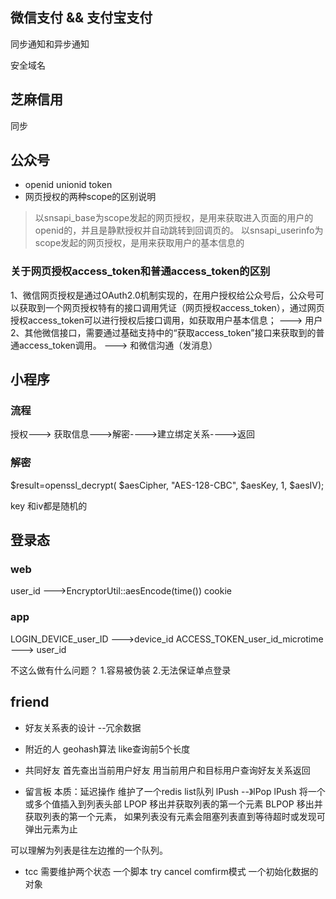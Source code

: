 ## 微信支付 && 支付宝支付
同步通知和异步通知

安全域名


## 芝麻信用
同步


## 公众号
* openid  unionid token 
* 网页授权的两种scope的区别说明
> 以snsapi_base为scope发起的网页授权，是用来获取进入页面的用户的openid的，并且是静默授权并自动跳转到回调页的。
> 以snsapi_userinfo为scope发起的网页授权，是用来获取用户的基本信息的

### 关于网页授权access_token和普通access_token的区别

1、微信网页授权是通过OAuth2.0机制实现的，在用户授权给公众号后，公众号可以获取到一个网页授权特有的接口调用凭证（网页授权access_token），通过网页授权access_token可以进行授权后接口调用，如获取用户基本信息；       ---> 用户
2、其他微信接口，需要通过基础支持中的“获取access_token”接口来获取到的普通access_token调用。 ---> 和微信沟通（发消息）


## 小程序

### 流程
授权---> 获取信息--->解密---->建立绑定关系---->返回

### 解密
$result=openssl_decrypt( $aesCipher, "AES-128-CBC", $aesKey, 1, $aesIV);

key 和iv都是随机的


## 登录态

### web
user_id --->EncryptorUtil::aesEncode(time())
cookie

### app
LOGIN_DEVICE_user_ID --->device_id
ACCESS_TOKEN_user_id_microtime   ---> user_id

不这么做有什么问题？
1.容易被伪装
2.无法保证单点登录

## friend
- 好友关系表的设计 --冗余数据

- 附近的人
geohash算法
like查询前5个长度

- 共同好友
首先查出当前用户好友
用当前用户和目标用户查询好友关系返回


- 留言板
本质：延迟操作
维护了一个redis list队列
lPush --》lPop
lPush 将一个或多个值插入到列表头部
LPOP 移出并获取列表的第一个元素
BLPOP 移出并获取列表的第一个元素， 如果列表没有元素会阻塞列表直到等待超时或发现可弹出元素为止

可以理解为列表是往左边推的一个队列。

- tcc
需要维护两个状态
一个脚本
try cancel comfirm模式
一个初始化数据的对象



